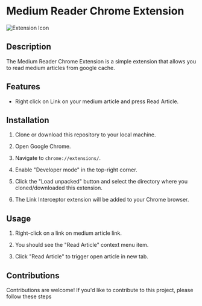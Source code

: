 # Medium Reader Chrome Extension

![Extension Icon](images/icon48.png)

## Description

The Medium Reader Chrome Extension is a simple extension that allows you to read medium articles from google cache.

## Features

- Right click on Link on your medium article and press Read Article.

## Installation

1. Clone or download this repository to your local machine.

2. Open Google Chrome.

3. Navigate to `chrome://extensions/`.

4. Enable "Developer mode" in the top-right corner.

5. Click the "Load unpacked" button and select the directory where you cloned/downloaded this extension.

6. The Link Interceptor extension will be added to your Chrome browser.

## Usage

1. Right-click on a link on medium article link.

2. You should see the "Read Article" context menu item.

3. Click "Read Article" to trigger open article in new tab.


## Contributions

Contributions are welcome! If you'd like to contribute to this project, please follow these steps
